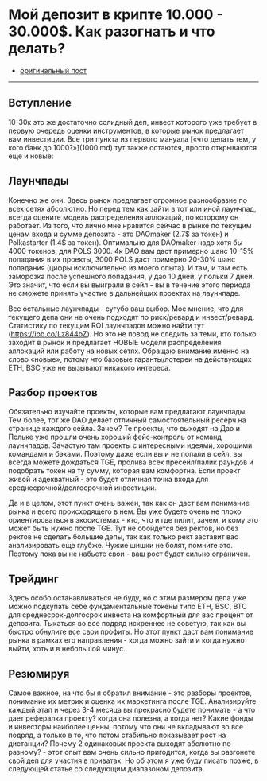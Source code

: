 # Мой депозит в крипте 10.000 - 30.000$. Как разогнать и что делать?
- [оригинальный пост](https://t.me/idoresearch/199)
---

## Вступление
10-30к это же достаточно солидный деп, инвест которого уже требует в первую очередь оценки инструментов, в которые рынок предлагает вам инвестиции. Все три пункта из первого мануала [«что делать тем, у кого банк до $1000?»]($1000.md) тут также остаются, просто открываются еще и новые:

## Лаунчпады 
Конечно же они. Здесь рынок предлагает огромное разнообразие по всех сетях абсолютно. Но перед тем как зайти в тот или иной лаунчпад, всегда оцените модель распределения аллокаций, по которому он работает. Из того, что лично мне нравится сейчас в рынке по текущим ценам входа и сумме депозита - это DAOmaker (2.7$ за токен) и Polkastarter (1.4$ за токен). Оптимально для DAOmaker надо хотя бы 4000 токенов, для POLS 3000. 4к DAO вам даст примерно шанс 10-15% попадания в их проекты, 3000 POLS даст примерно 20-30% шанс попадания (цифры исключительно из моего опыта). И там, и там есть заморозка после успешного попадания, у дао 10 дней, у польки 7 дней. Это значит, что если вы выиграли в сейл - вы в течение этого периода не сможете принять участие в дальнейших проектах на лаунчпаде.

Все остальные лаунчпады - сугубо ваш выбор. Мое мнение, что для текущего депа они не очень подходят по риск/ревард и инвест/ревард. Статистику по текущим ROI лаунчпадов можно найти тут (https://ibb.co/Lz844bZ). Но это не повод не следить за теми, кто только заходит в рынок и предлагает НОВЫЕ модели распределения аллокаций или работу на новых сетях. Обращаю внимание именно на слово «новые», потому что базовые гаранты/лотереи на действующих ETH, BSC уже не вызывают никакого интереса. 

## Разбор проектов
Обязательно изучайте проекты, которые вам предлагают лаунчпады. Тем более, тот же DAO делает отличный самостоятельный ресерч на странице каждого сейла. Зачем? Те проекты, что выходят на Дао и Польке уже прошли очень хороший фейс-контроль от команд лаунчпадов. Зачастую там проекты с интересными идеями, хорошими командами и бэками. Поэтому даже если вы и не попали в сейл, вы всегда можете дождаться TGE, пролива всех пресейл/палик раундов и подобрать токен на ту сумму, которая вам комфортна. Если проект живой и адекватный - это будет отличная точка входа для среднесрочной/долгосрочной инвестиции. 

Да и в целом, этот пункт очень важен, так как он даст вам понимание рынка и всего происходящего в нем. Вы уже будете очень не плохо ориентироваться в экосистемах - кто, что и где пилит, зачем, и кому это может быть нужно после TGE. Тут не обойдется без ректов, но без ректов не сделать большие депы, так как только рект заставит вас анализировать еще глубже. Чужие шишки не болят, помните это. Поэтому пока вы не набьете свои - ваш рост будет сильно ограничен.

## Трейдинг
Здесь особо останавливаться не буду, но с этим размером депа уже можно подкупать себе фундаментальные токены типо ETH, BSC, BTC для среднесрок-долгосрок инвеста на комфортный для вас процент от депозита. Тыкаться во все подряд искреннее не советую, так  как вы быстро обнулите все свои профиты. Но этот пункт даст вам понимание рынка в рамках его направления - когда можно зайти и когда нужно выйти, хоть и в небольшой минус.

## Резюмируя
Самое важное, на что бы я обратил внимание - это разборы проектов, понимание их метрик и оценка их маркетинга после TGE. Анализируйте каждый этап и через 3-4 месяца вы прекрасно будете понимать - а что дает рефералка проекту? когда она полезна, а когда нет? Какие фонды и инвесторы наиболее ценны, потому что они не вкладывают во все подряд, а только в то, что потом стабильно показывает рост на дистанции? Почему 2 одинаковых проекта выходят абслютно по-разному? - этот опыт вам очень сильно пригодится, когда вы разгонете свой деп для участия в приватах. Но об этом я уже буду писать позже, в следующей статье со следующим диапазоном депозита.